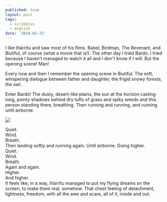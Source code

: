 ```yaml
---
published: true
layout: post
tags:
  - scribbles
  - english
date: '2024-02-23'
---
```

I like Iñárritu and saw most of his films. Babel, Birdman, The Revenant, and Biutiful, of course (what a movie that is!). The other day I tried Bardo. I tried because I haven't managed to watch it all and I don't know if I will. But the opening scene! Man! 

Every now and then I remember the opening scene in Biutiful. The soft, whispering dialogue between father and daughter, the frigid snowy forests, the owl. 

Enter Bardo! The dusty, desert-like plains, the sun at the horizon casting long, pointy shadows behind dry tufts of grass and spiky weeds and this person standing there, breathing. 
Then running and running, and running until airborne. 

![](https://lh3.googleusercontent.com/pw/ABLVV84BnOh7IubgmQ0V_3WVC9O93B7xMhslS67AGHUt1GNBQDLtuEyQIXWSYvu8nPAfESmECJUAG3p4dzOonO2smUv8tX2abWGph5G_Ne90fCGkpQzZjQAR4HUZ_JYEaOGMiH_HSPZ8rVty9dqGrk9QiPkmGde-c6FANvnPt5ozP1E12T35Eo1usefnJur0F1cLAKxVyHE2PGjaxRqUI5-qU3XGAJULuT68N0y60CKerJwZnm4rzD-FNSVxmR9MEdsfI__Ht2rp1y-P4pDo9II15SqkQu-cyVMa8l5oPC9yODzR_ccTb5ZLHuVxaR3X8mxVBxwYMQMs7dsvzceN-71KCaJHZGUVeL5f0gupCbIppNZTbrKwtuMVypRQgCDqnQMmpKmuGkg-IsU4p0C57xXWJzrkqzJ6iYxz2p1HQtBPXmv8Xg4TFuwRhLSKWNlV8QCugHDyjLd8K2Dne8uKhBI9uTBiN_emyvMIMXNQk7PImoYwup3wy97EOv1O8gLH0z4kf_V6cW85ClLghCHjO2U1J2Kp8xoWhiDAELMMCBmsKzfykQvBrmrF9RIVcJXrYO1YLNP7JCFfZNvcPBhcN5IvfNw6yflzWwqvy5Nc9M9L6C0Rpn9RU7YDz7oz6uZXbXPDaNk8j_fBTLPAhclq76-LkA224nDi1bpo9F2mzwtbVKACUOPOxI91H-Af5F-Ptp7kIOdfC84DtAxhWWyy6QlMNITVMVYAIc6DkeT6Y65dTSYybFVNreBZFV9n0QL5X58_t8XBJT0TohkqWx7cKPs5GDU4DXairtl1e-69Dirw-VnI5lu3_Z4swJCcYOOfaC8EOhRyU5PVxNlmMgj-zR5L0kr2wkoHytvjMS6hpQfnBcOUrVY8dR0gHoaOfyHIUotesc3fPjC9QB4tcDmwbRW32-13O3ZH)

Quiet.  
Wind.  
Breath.   
Then landing softly and running again. Until airborne. Going higher.  
Quiet.  
Wind.  
Breath.  
Again and again.  
Higher.  
And higher.  
It feels like, in a way, Iñárritu managed to put my flying dreams on the screen, to make them real, somehow.  That chest feeling of detachment, lightness, freedom, with all the awe and scare, all of it, inside and out. 